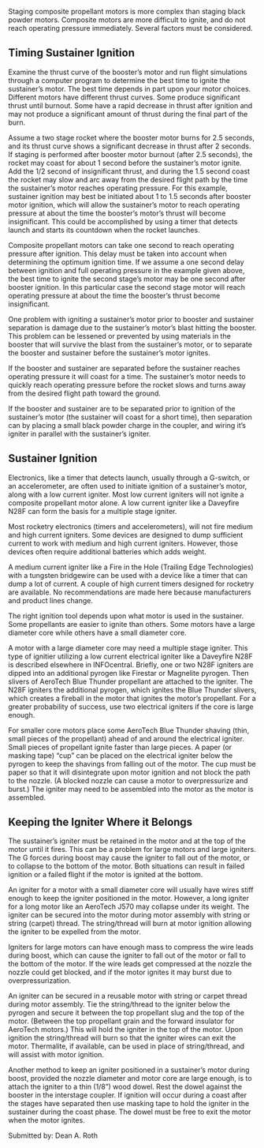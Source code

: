 Staging composite propellant motors is more complex than staging black powder motors. Composite motors are more difficult to ignite, and do not reach operating pressure immediately. Several factors must be considered.

## Timing Sustainer Ignition

Examine the thrust curve of the booster’s motor and run flight simulations through a computer program to determine the best time to ignite the sustainer’s motor. The best time depends in part upon your motor choices. Different motors have different thrust curves. Some produce significant thrust until burnout. Some have a rapid decrease in thrust after ignition and may not produce a significant amount of thrust during the final part of the burn.

Assume a two stage rocket where the booster motor burns for 2.5 seconds, and its thrust curve shows a significant decrease in thrust after 2 seconds. If staging is performed after booster motor burnout (after 2.5 seconds), the rocket may coast for about 1 second before the sustainer’s motor ignite. Add the 1/2 second of insignificant thrust, and during the 1.5 second coast the rocket may slow and arc away from the desired flight path by the time the sustainer’s motor reaches operating pressure. For this example, sustainer ignition may best be initiated about 1 to 1.5 seconds after booster motor ignition, which will allow the sustainer’s motor to reach operating pressure at about the time the booster’s motor’s thrust will become insignificant. This could be accomplished by using a timer that detects launch and starts its countdown when the rocket launches.

Composite propellant motors can take one second to reach operating pressure after ignition. This delay must be taken into account when determining the optimum ignition time. If we assume a one second delay between ignition and full operating pressure in the example given above, the best time to ignite the second stage’s motor may be one second after booster ignition. In this particular case the second stage motor will reach operating pressure at about the time the booster’s thrust become insignificant.

One problem with igniting a sustainer’s motor prior to booster and sustainer separation is damage due to the sustainer’s motor’s blast hitting the booster. This problem can be lessened or prevented by using materials in the booster that will survive the blast from the sustainer’s motor, or to separate the booster and sustainer before the sustainer’s motor ignites.

If the booster and sustainer are separated before the sustainer reaches operating pressure it will coast for a time. The sustainer’s motor needs to quickly reach operating pressure before the rocket slows and turns away from the desired flight path toward the ground.

If the booster and sustainer are to be separated prior to ignition of the sustainer’s motor (the sustainer will coast for a short time), then separation can by placing a small black powder charge in the coupler, and wiring it’s igniter in parallel with the sustainer’s igniter.

## Sustainer Ignition

Electronics, like a timer that detects launch, usually through a G-switch, or an accelerometer, are often used to initiate ignition of a sustainer’s motor, along with a low current igniter. Most low current igniters will not ignite a composite propellant motor alone. A low current igniter like a Daveyfire N28F can form the basis for a multiple stage igniter.

Most rocketry electronics (timers and accelerometers), will not fire medium and high current igniters. Some devices are designed to dump sufficient current to work with medium and high current igniters. However, those devices often require additional batteries which adds weight.

A medium current igniter like a Fire in the Hole (Trailing Edge Technologies) with a tungsten bridgewire can be used with a device like a timer that can dump a lot of current. A couple of high current timers designed for rocketry are available. No recommendations are made here because manufacturers and product lines change.

The right ignition tool depends upon what motor is used in the sustainer. Some propellants are easier to ignite than others. Some motors have a large diameter core while others have a small diameter core.

A motor with a large diameter core may need a multiple stage igniter. This type of ignitier utilizing a low current electrical igniter like a Daveyfire N28F is described elsewhere in INFOcentral. Briefly, one or two N28F igniters are dipped into an additional pyrogen like Firestar or Magnelite pyrogen. Then slivers of AeroTech Blue Thunder propellant are attached to the igniter. The N28F igniters the additional pyrogen, which ignites the Blue Thunder slivers, which creates a fireball in the motor that ignites the motor’s propellant. For a greater probability of success, use two electrical igniters if the core is large enough.

For smaller core motors place some AeroTech Blue Thunder shaving (thin, small pieces of the propellant) ahead of and around the electrical igniter. Small pieces of propellant ignite faster than large pieces. A paper (or masking tape) “cup” can be placed on the electrical igniter below the pyrogen to keep the shavings from falling out of the motor. The cup must be paper so that it will disintegrate upon motor ignition and not block the path to the nozzle. (A blocked nozzle can cause a motor to overpressurize and burst.) The igniter may need to be assembled into the motor as the motor is assembled.

## Keeping the Igniter Where it Belongs

The sustainer’s igniter must be retained in the motor and at the top of the motor until it fires. This can be a problem for large motors and large igniters. The G forces during boost may cause the igniter to fall out of the motor, or to collapse to the bottom of the motor. Both situations can result in failed ignition or a failed flight if the motor is ignited at the bottom.

An igniter for a motor with a small diameter core will usually have wires stiff enough to keep the igniter positioned in the motor. However, a long igniter for a long motor like an AeroTech J570 may collapse under its weight. The igniter can be secured into the motor during motor assembly with string or string (carpet) thread. The string/thread will burn at motor ignition allowing the igniter to be expelled from the motor.

Igniters for large motors can have enough mass to compress the wire leads during boost, which can cause the igniter to fall out of the motor or fall to the bottom of the motor. If the wire leads get compressed at the nozzle the nozzle could get blocked, and if the motor ignites it may burst due to overpressurization.

An igniter can be secured in a reusable motor with string or carpet thread during motor assembly. Tie the string/thread to the igniter below the pyrogen and secure it between the top propellant slug and the top of the motor. (Between the top propellant grain and the forward insulator for AeroTech motors.) This will hold the igniter in the top of the motor. Upon ignition the string/thread will burn so that the igniter wires can exit the motor. Thermalite, if available, can be used in place of string/thread, and will assist with motor ignition.

Another method to keep an igniter positioned in a sustainer’s motor during boost, provided the nozzle diameter and motor core are large enough, is to attach the igniter to a thin (1/8”) wood dowel. Rest the dowel against the booster in the interstage coupler. If ignition will occur during a coast after the stages have separated then use masking tape to hold the igniter in the sustainer during the coast phase. The dowel must be free to exit the motor when the motor ignites.

Submitted by: Dean A. Roth


